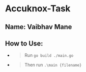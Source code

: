 # Accuknox-Task

## Name: Vaibhav Mane

## How to Use:
* > Run `go build ./main.go`
* > Then run `.\main {filename}`